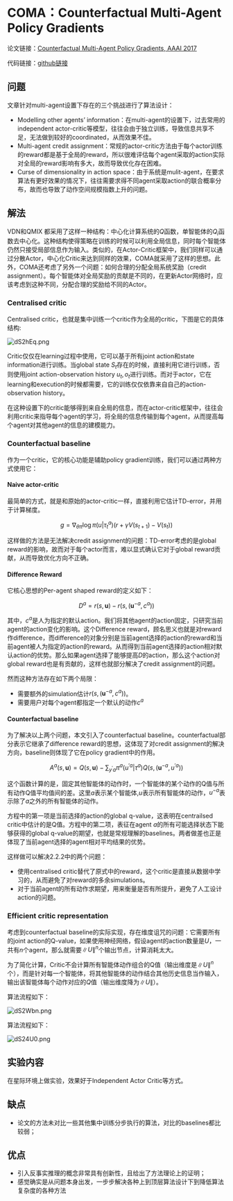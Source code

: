 # COMA：Counterfactual Multi-Agent Policy Gradients

论文链接：[Counterfactual Multi-Agent Policy Gradients, AAAI 2017](https://arxiv.org/pdf/1705.08926.pdf)

代码链接：[github链接](https://github.com/oxwhirl/pymarl)

##  问题

文章针对multi-agent设置下存在的三个挑战进行了算法设计：

- Modelling other agents’ information：在multi-agent的设置下，过去常用的independent actor-critic等模型，往往会由于独立训练，导致信息共享不足，无法做到较好的coordinated，从而效果不佳。
- Multi-agent credit assignment：常规的actor-critic方法由于每个actor训练的reward都是基于全局的reward，所以很难评估每个agent采取的action实际对全局的reward影响有多大，故而导致优化存在困难。
- Curse of dimensionality in action space：由于系统是mulit-agent，在要求算法有更好效果的情况下，往往需要求得不同agent采取action的联合概率分布，故而也导致了动作空间规模指数上升的问题。

## 解法

VDN和QMIX 都采用了这样一种结构：中心化计算系统的$Q$函数，单智能体的$Q_{i}$函数去中心化。这种结构使得策略在训练的时候可以利用全局信息，同时每个智能体仍然只接受局部信息作为输入。类似的，在Actor-Critic框架中，我们同样可以通过分散Actor，中心化Critic来达到同样的效果，COMA就采用了这样的思想。此外，COMA还考虑了另外一个问题：如何合理的分配全局系统奖励（credit assignment）。每个智能体对全局奖励的贡献是不同的，在更新Actor网络时，应该考虑到这种不同，分配合理的奖励给不同的Actor。

###  Centralised critic

Centralised critic，也就是集中训练一个critic作为全局的critic，下图是它的具体结构:

![dS2hEq.png](https://s1.ax1x.com/2020/08/13/dS2hEq.png)

Critic仅仅在learning过程中使用，它可以基于所有joint action和state information进行训练。当global state $S_{t}$存在的时候，直接利用它进行训练，否则使用joint action-observation history $u_{t}, o_{t}$进行训练。而对于actor，它在learning和execution的时候都需要，它的训练仅仅依靠来自自己的action-observation history。

在这种设置下的critic能够得到来自全局的信息，而在actor-critic框架中，往往会利用critic来指导每个agent的学习，将全局的信息传输到每个agent，从而提高每个agent对其他agent的信息的建模能力。

### Counterfactual baseline

作为一个critic，它的核心功能是辅助policy gradient训练，我们可以通过两种方式使用它：

#### Naive actor-critic

最简单的方式，就是和原始的actor-critic一样，直接利用它估计TD-error，并用于计算梯度。


$$
g=\nabla_{\theta \pi} \log \pi\left(u | \tau_{t}^{a}\right)\left(r+\gamma V\left(s_{t+1}\right)-V\left(s_{t}\right)\right)
$$


这样做的方法是无法解决credit assignment的问题：TD-error考虑的是global reward的影响，故而对于每个actor而言，难以显式确认它对于global reward贡献，从而导致优化方向不正确。

####  Difference Reward

它核心思想的Per-agent shaped reward的定义如下：


$$
D^{a}=r(s, \mathbf{u})-r\left(s,\left(\mathbf{u}^{-a}, c^{a}\right)\right)
$$


其中，$c^{a}$是人为指定的默认action。我们将其他agent的action固定，只研究当前agent的action变化的影响。这个Difference reward，顾名思义也就是对reward作difference，而difference的对象分别是当前agent选择的action的reward和当前agent被人为指定的action的reward。从而得到当前agent选择的action相对默认action的优势。那么如果agent选择了能够提高$D$的action，那么这个action对global reward也是有贡献的，这样也就部分解决了credit assignment的问题。

然而这种方法存在如下两个局限：

  * 需要额外的simulation估计$r\left(s,\left(\mathbf{u}^{-a}, c^{a}\right)\right)$。
  * 需要用户对每个agent都指定一个默认的动作$c^{a}$

####  Counterfactual baseline

为了解决以上两个问题，本文引入了counterfactual baseline。counterfactual部分表示它继承了difference reward的思想，这体现了对credit assignment的解决方向，baseline则体现了它在policy gradient中的作用。


$$
A^{a}(s, \mathbf{u})=Q(s, \mathbf{u})-\sum_{y^{\prime} a} \pi^{a}\left(u^{\prime a} | \tau^{a}\right) Q\left(s,\left(\mathbf{u}^{-a}, u^{\prime a}\right)\right)
$$


这个函数计算的是，固定其他智能体的动作时，一个智能体的某个动作的Q值与所有动作Q值平均值间的差。这里$a$表示某个智能体,$u$表示所有智能体的动作，$u^{−a}$表示除了$a$之外的所有智能体的动作。

方程中的第一项是当前选择的action的global q-value，这表明在centrailsed critic中估计的是Q值。方程中的第二项，表征在agent $a$的所有可能选择状态下能够获得的global q-value的期望，也就是常规理解的baselines。两者做差也正是体现了当前agent选择的agent相对平均结果的优势。

这样做可以解决2.2.2中的两个问题：

  * 使用centralised critic替代了原式中的reward，这个critic是直接从数据中学习的，从而避免了对reward的多余simulations。
  * 对于当前agent的所有动作求期望，用来衡量是否有所提升，避免了人工设计action的问题。

###  Efficient critic representation

考虑到counterfactual baseline的实际实现，存在维度诅咒的问题：它需要所有的joint action的Q-value，如果使用神经网络，假设agent的action数量是$U$，一共有$n$个agent，那么就需要$\|U\|^{n}$个输出节点，计算消耗太大。

为了简化计算，Critic不会计算所有智能体动作组合的Q值（输出维度是$\|U\|^{n}$个），而是针对每一个智能体，将其他智能体的动作结合其他历史信息当作输入，输出该智能体每个动作对应的$Q$值（输出维度降为$\|U\|$）。

算法流程如下：

![dS2Wbn.png](https://s1.ax1x.com/2020/08/13/dS2Wbn.png)

算法流程如下：

![dS24U0.png](https://s1.ax1x.com/2020/08/13/dS24U0.png)

## 实验内容

在星际环境上做实验，效果好于Independent Actor Critic等方式。

## 缺点

- 论文的方法未对比一些其他集中训练分步执行的算法，对比的baselines都比较弱；

## 优点

- 引入反事实推理的概念非常具有创新性，且给出了方法理论上的证明；
- 感觉确实是从问题本身出发，一步步解决各种上到顶层算法设计下到降低算法复杂度的各种方法